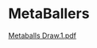 # MetaBallers
[Metaballs Draw.1.pdf](https://github.com/AndreasMuehlmann/MetaBallers/files/8873628/Metaballs.Draw.1.pdf)
